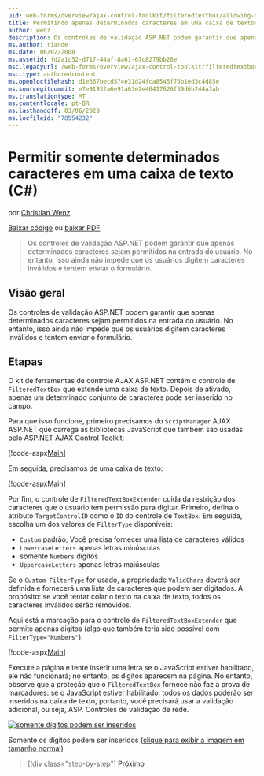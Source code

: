 ```yaml
---
uid: web-forms/overview/ajax-control-toolkit/filteredtextbox/allowing-only-certain-characters-in-a-text-box-cs
title: Permitindo apenas determinados caracteres em uma caixa de textoC#() | Microsoft Docs
author: wenz
description: Os controles de validação ASP.NET podem garantir que apenas determinados caracteres sejam permitidos na entrada do usuário. No entanto, isso ainda não impede que os usuários digitem inválidos...
ms.author: riande
ms.date: 06/02/2008
ms.assetid: fd2a1c52-d717-44af-8a61-67c8279bb26e
msc.legacyurl: /web-forms/overview/ajax-control-toolkit/filteredtextbox/allowing-only-certain-characters-in-a-text-box-cs
msc.type: authoredcontent
ms.openlocfilehash: d1e367becd574e31d24fca8545f76b1ed3c4d85e
ms.sourcegitcommit: e7e91932a6e91a63e2e46417626f39d6b244a3ab
ms.translationtype: MT
ms.contentlocale: pt-BR
ms.lasthandoff: 03/06/2020
ms.locfileid: "78554232"
---
```

# <a name="allowing-only-certain-characters-in-a-text-box-c"></a>Permitir somente determinados caracteres em uma caixa de texto (C#)

por [Christian Wenz](https://github.com/wenz)

[Baixar código](https://download.microsoft.com/download/4/c/2/4c2def7a-0d23-4055-91f9-1f18504167d7/FilteredTextBox0.cs.zip) ou [baixar PDF](https://download.microsoft.com/download/b/6/a/b6ae89ee-df69-4c87-9bfb-ad1eb2b23373/filteredtextbox0CS.pdf)

> Os controles de validação ASP.NET podem garantir que apenas determinados caracteres sejam permitidos na entrada do usuário. No entanto, isso ainda não impede que os usuários digitem caracteres inválidos e tentem enviar o formulário.

## <a name="overview"></a>Visão geral

Os controles de validação ASP.NET podem garantir que apenas determinados caracteres sejam permitidos na entrada do usuário. No entanto, isso ainda não impede que os usuários digitem caracteres inválidos e tentem enviar o formulário.

## <a name="steps"></a>Etapas

O kit de ferramentas de controle AJAX ASP.NET contém o controle de `FilteredTextBox` que estende uma caixa de texto. Depois de ativado, apenas um determinado conjunto de caracteres pode ser inserido no campo.

Para que isso funcione, primeiro precisamos do `ScriptManager` AJAX ASP.NET que carrega as bibliotecas JavaScript que também são usadas pelo ASP.NET AJAX Control Toolkit:

[!code-aspx[Main](allowing-only-certain-characters-in-a-text-box-cs/samples/sample1.aspx)]

Em seguida, precisamos de uma caixa de texto:

[!code-aspx[Main](allowing-only-certain-characters-in-a-text-box-cs/samples/sample2.aspx)]

Por fim, o controle de `FilteredTextBoxExtender` cuida da restrição dos caracteres que o usuário tem permissão para digitar. Primeiro, defina o atributo `TargetControlID` como o `ID` do controle de `TextBox`. Em seguida, escolha um dos valores de `FilterType` disponíveis:

- `Custom` padrão; Você precisa fornecer uma lista de caracteres válidos
- `LowercaseLetters` apenas letras minúsculas
- somente `Numbers` dígitos
- `UppercaseLetters` apenas letras maiúsculas

Se o `Custom FilterType` for usado, a propriedade `ValidChars` deverá ser definida e fornecerá uma lista de caracteres que podem ser digitados. A propósito: se você tentar colar o texto na caixa de texto, todos os caracteres inválidos serão removidos.

Aqui está a marcação para o controle de `FilteredTextBoxExtender` que permite apenas dígitos (algo que também teria sido possível com `FilterType="Numbers"`):

[!code-aspx[Main](allowing-only-certain-characters-in-a-text-box-cs/samples/sample3.aspx)]

Execute a página e tente inserir uma letra se o JavaScript estiver habilitado, ele não funcionará; no entanto, os dígitos aparecem na página. No entanto, observe que a proteção que o `FilteredTextBox` fornece não faz a prova de marcadores: se o JavaScript estiver habilitado, todos os dados poderão ser inseridos na caixa de texto, portanto, você precisará usar a validação adicional, ou seja, ASP. Controles de validação de rede.

[![somente dígitos podem ser inseridos](allowing-only-certain-characters-in-a-text-box-cs/_static/image2.png)](allowing-only-certain-characters-in-a-text-box-cs/_static/image1.png)

Somente os dígitos podem ser inseridos ([clique para exibir a imagem em tamanho normal](allowing-only-certain-characters-in-a-text-box-cs/_static/image3.png))

> [!div class="step-by-step"]
> [Próximo](allowing-only-certain-characters-in-a-text-box-vb.md)
